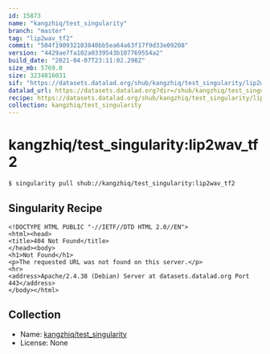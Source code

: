 ```yaml
---
id: 15873
name: "kangzhiq/test_singularity"
branch: "master"
tag: "lip2wav_tf2"
commit: "504f190932103840bb5ea64a63f17f9d33e09208"
version: "4429ae7fa102a0339543b107769554a2"
build_date: "2021-04-07T23:11:02.298Z"
size_mb: 5769.0
size: 3234816031
sif: "https://datasets.datalad.org/shub/kangzhiq/test_singularity/lip2wav_tf2/2021-04-07-504f1909-4429ae7f/4429ae7fa102a0339543b107769554a2.sif"
datalad_url: https://datasets.datalad.org?dir=/shub/kangzhiq/test_singularity/lip2wav_tf2/2021-04-07-504f1909-4429ae7f/
recipe: https://datasets.datalad.org/shub/kangzhiq/test_singularity/lip2wav_tf2/2021-04-07-504f1909-4429ae7f/Singularity
collection: kangzhiq/test_singularity
---
```


# kangzhiq/test_singularity:lip2wav_tf2

```bash
$ singularity pull shub://kangzhiq/test_singularity:lip2wav_tf2
```

## Singularity Recipe

```singularity
<!DOCTYPE HTML PUBLIC "-//IETF//DTD HTML 2.0//EN">
<html><head>
<title>404 Not Found</title>
</head><body>
<h1>Not Found</h1>
<p>The requested URL was not found on this server.</p>
<hr>
<address>Apache/2.4.38 (Debian) Server at datasets.datalad.org Port 443</address>
</body></html>
```

## Collection

 - Name: [kangzhiq/test_singularity](https://github.com/kangzhiq/test_singularity)
 - License: None

